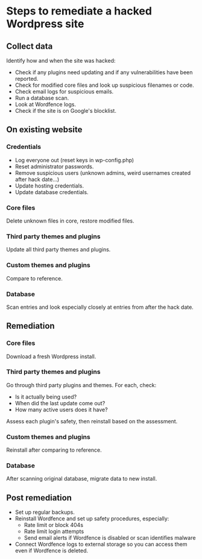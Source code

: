# Steps to remediate a hacked Wordpress site

## Collect data

Identify how and when the site was hacked:
* Check if any plugins need updating and if any vulnerabilities have been reported.
* Check for modified core files and look up suspicious filenames or code.
* Check email logs for suspicious emails.
* Run a database scan.
* Look at Wordfence logs.
* Check if the site is on Google's blocklist.

## On existing website

### Credentials

* Log everyone out (reset keys in wp-config.php)
* Reset administrator passwords.
* Remove suspicious users (unknown admins, weird usernames created after hack date...)
* Update hosting credentials.
* Update database credentials.

### Core files

Delete unknown files in core, restore modified files.

### Third party themes and plugins

Update all third party themes and plugins.

### Custom themes and plugins

Compare to reference.

### Database

Scan entries and look especially closely at entries from after the hack date.

## Remediation

### Core files

Download a fresh Wordpress install.

### Third party themes and plugins

Go through third party plugins and themes. For each, check:
* Is it actually being used?
* When did the last update come out?
* How many active users does it have?

Assess each plugin's safety, then reinstall based on the assessment.

### Custom themes and plugins

Reinstall after comparing to reference.

### Database

After scanning original database, migrate data to new install.

## Post remediation

* Set up regular backups.
* Reinstall Wordfence and set up safety procedures, especially:
  * Rate limit or block 404s
  * Rate limit login attempts
  * Send email alerts if Wordfence is disabled or scan identifies malware
* Connect Wordfence logs to external storage so you can access them even if Wordfence is deleted.
